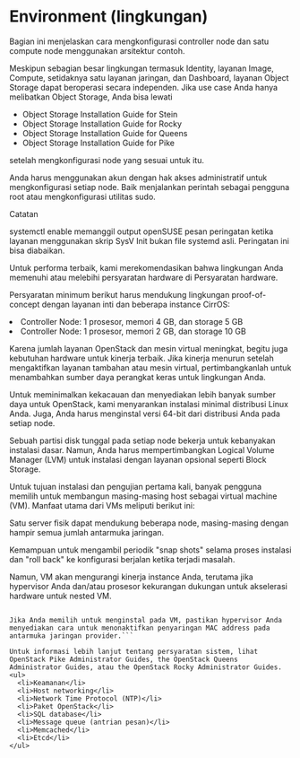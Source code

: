 # Environment (lingkungan)
   
Bagian ini menjelaskan cara mengkonfigurasi controller node dan satu compute node menggunakan arsitektur contoh.

Meskipun sebagian besar lingkungan termasuk Identity, layanan Image, Compute, setidaknya satu layanan jaringan, dan Dashboard, layanan Object Storage dapat beroperasi secara independen. Jika use case Anda hanya melibatkan Object Storage, Anda bisa lewati

<ul>
  <li>Object Storage Installation Guide for Stein</li>
  <li>Object Storage Installation Guide for Rocky</li>
  <li>Object Storage Installation Guide for Queens</li>
  <li>Object Storage Installation Guide for Pike</li>
</ul>
  
setelah mengkonfigurasi node yang sesuai untuk itu.

Anda harus menggunakan akun dengan hak akses administratif untuk mengkonfigurasi setiap node. Baik menjalankan perintah sebagai pengguna root atau mengkonfigurasi utilitas sudo.

 Catatan

systemctl enable memanggil output openSUSE pesan peringatan ketika layanan menggunakan skrip SysV Init bukan file systemd asli. Peringatan ini bisa diabaikan.

Untuk performa terbaik, kami merekomendasikan bahwa lingkungan Anda memenuhi atau melebihi persyaratan hardware di Persyaratan hardware.

Persyaratan minimum berikut harus mendukung lingkungan proof-of-concept dengan layanan inti dan beberapa instance CirrOS:

<li>Controller Node: 1 prosesor, memori 4 GB, dan storage 5 GB</li>
<li>Controller Node: 1 prosesor, memori 2 GB, dan storage 10 GB</li>

Karena jumlah layanan OpenStack dan mesin virtual meningkat, begitu juga kebutuhan hardware untuk kinerja terbaik. Jika kinerja menurun setelah mengaktifkan layanan tambahan atau mesin virtual, pertimbangkanlah untuk menambahkan sumber daya perangkat keras untuk lingkungan Anda.

Untuk meminimalkan kekacauan dan menyediakan lebih banyak sumber daya untuk OpenStack, kami menyarankan instalasi minimal distribusi Linux Anda. Juga, Anda harus menginstal versi 64-bit dari distribusi Anda pada setiap node.

Sebuah partisi disk tunggal pada setiap node bekerja untuk kebanyakan instalasi dasar. Namun, Anda harus mempertimbangkan Logical Volume Manager (LVM) untuk instalasi dengan layanan opsional seperti Block Storage.

Untuk tujuan instalasi dan pengujian pertama kali, banyak pengguna memilih untuk membangun masing-masing host sebagai virtual machine (VM). Manfaat utama dari VMs meliputi berikut ini:

Satu server fisik dapat mendukung beberapa node, masing-masing dengan hampir semua jumlah antarmuka jaringan.

Kemampuan untuk mengambil periodik "snap shots" selama proses instalasi dan "roll back" ke konfigurasi berjalan ketika terjadi masalah.

Namun, VM akan mengurangi kinerja instance Anda, terutama jika hypervisor Anda dan/atau prosesor kekurangan dukungan untuk akselerasi hardware untuk nested VM.

```<b>Catatan</b>

Jika Anda memilih untuk menginstal pada VM, pastikan hypervisor Anda menyediakan cara untuk menonaktifkan penyaringan MAC address pada antarmuka jaringan provider.```

Untuk informasi lebih lanjut tentang persyaratan sistem, lihat OpenStack Pike Administrator Guides, the OpenStack Queens Administrator Guides, atau the OpenStack Rocky Administrator Guides.
<ul>
  <li>Keamanan</li>
  <li>Host networking</li>
  <li>Network Time Protocol (NTP)</li>
  <li>Paket OpenStack</li>
  <li>SQL database</li>
  <li>Message queue (antrian pesan)</li>
  <li>Memcached</li>
  <li>Etcd</li>
</ul>

